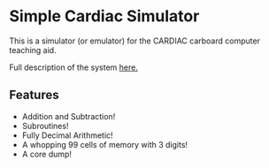 # Simple Cardiac Simulator

This is a simulator (or emulator) for the CARDIAC carboard computer teaching aid.

Full description of the system [here.](https://www.cs.drexel.edu/~bls96/museum/cardiac.html)

## Features

- Addition and Subtraction!
- Subroutines!
- Fully Decimal Arithmetic!
- A whopping 99 cells of memory with 3 digits!
- A core dump!
